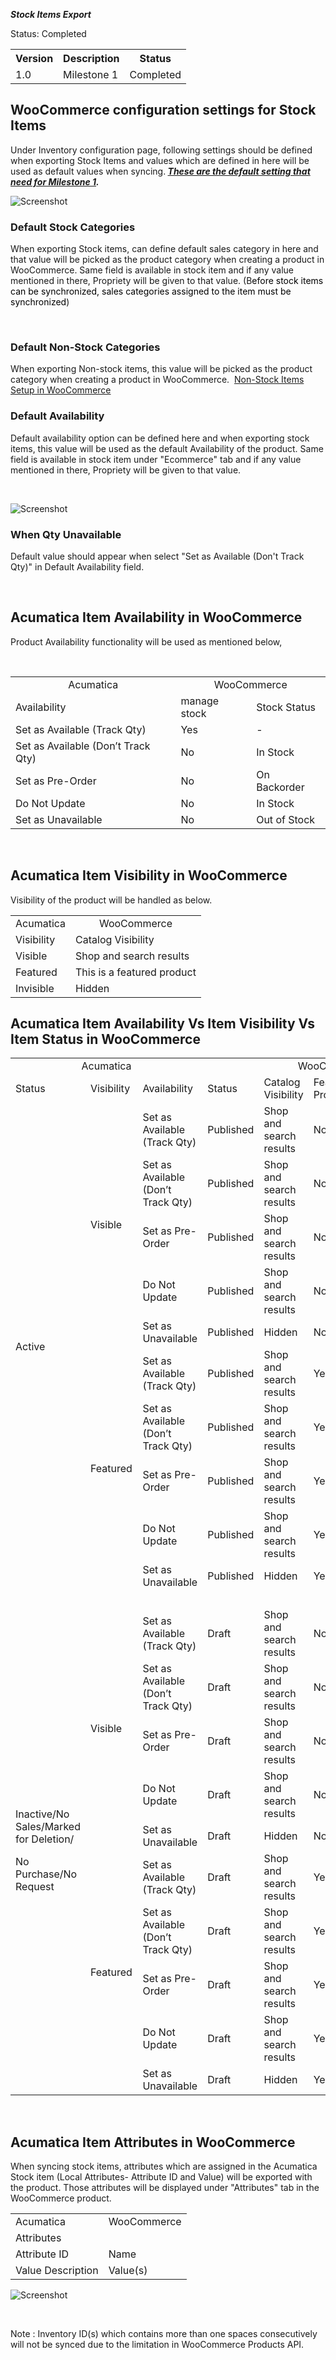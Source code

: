 ***Stock Items Export***
<p>Status: Completed</p>
<table>
<tbody>
<tr>
<th>Version</th>
<th>Description</th>
<th>Status</th></tr>
<tr>
<td>1.0</td>
<td>Milestone 1</td>
<td>Completed</td></tr></tbody></table>
<p><ac:structured-macro ac:macro-id="f81e2ff3-b26c-4c5e-9db8-14176338fa5d" ac:name="toc" ac:schema-version="1" /></p>
<h2>WooCommerce configuration settings for Stock Items</h2>
<p>Under Inventory configuration page, following settings should be defined when exporting Stock Items and values which are defined in here will be used as default values when syncing.<strong><em> <u>These are the default setting that need for Milestone 1</u>.</em></strong></p>

![Screenshot](/Documentation/Specifications/Spec%20Images/Stock1.png)

<h3>Default Stock Categories</h3>
<p>When exporting Stock items, can define default sales category in here and that value will be picked as the product category when creating a product in WooCommerce.&nbsp;Same field is available in stock item and if any value mentioned in there, Propriety will be given to that value. (B<span style="color: rgb(0,0,0);">efore stock items can be synchronized, sales categories assigned to the item must be synchronized</span>)</p>
<p>&nbsp;</p>
<h3>Default Non-Stock Categories</h3>
<p>When exporting Non-stock items, this value will be picked as the product category when creating a product in WooCommerce.&nbsp; 
 <a href="https://github.com/Acumatica/Acumatica-WooCommerce/blob/main/Specifications/Non-Stock%20Items.md"> Non-Stock Items Setup in WooCommerce</a></p>
<h3>Default Availability</h3>
<p>Default availability option can be defined here and when exporting stock items, this value will be used as the default Availability of the product.&nbsp;Same field is available in stock item under &quot;Ecommerce&quot; tab and if any value mentioned in there, Propriety will be given to that value.</p>
<p>&nbsp;</p>

![Screenshot](/Documentation/Specifications/Spec%20Images/Stock2.png)

<h3>When Qty Unavailable</h3>
<p>Default value should appear when select &quot;Set as Available (Don't Track Qty)&quot; in Default Availability field.</p>
<p>&nbsp;</p>
<h2>Acumatica Item Availability in WooCommerce</h2>
<p>Product Availability functionality will be used as mentioned below,&nbsp;</p>
<p>&nbsp;</p>
<table>
<tbody>
<tr>
<td class="highlight-grey" data-highlight-colour="grey" style="text-align: center;">Acumatica</td>
<td class="highlight-grey" colspan="2" data-highlight-colour="grey" style="text-align: center;">WooCommerce</td></tr>
<tr>
<td class="highlight-grey" data-highlight-colour="grey">Availability</td>
<td class="highlight-grey" data-highlight-colour="grey">manage stock</td>
<td class="highlight-grey" data-highlight-colour="grey">Stock Status</td></tr>
<tr>
<td>Set as Available (Track Qty)</td>
<td>Yes</td>
<td>-</td></tr>
<tr>
<td>Set as Available (Don&rsquo;t Track Qty)</td>
<td>No</td>
<td>In Stock</td></tr>
<tr>
<td>Set as Pre-Order</td>
<td>No</td>
<td>On Backorder</td></tr>
<tr>
<td>Do Not Update</td>
<td>No</td>
<td>In Stock</td></tr>
<tr>
<td>Set as Unavailable</td>
<td>No</td>
<td>Out of Stock</td></tr></tbody></table>
<p>&nbsp;</p>
<h2>Acumatica Item Visibility in WooCommerce</h2>
<p>Visibility of the product will be handled as below.&nbsp;</p>
<table>
<tbody>
<tr>
<td class="highlight-grey" data-highlight-colour="grey" style="text-align: center;">Acumatica</td>
<td class="highlight-grey" data-highlight-colour="grey" style="text-align: center;">WooCommerce</td></tr>
<tr>
<td class="highlight-grey" data-highlight-colour="grey" style="text-align: left;">Visibility&nbsp;</td>
<td class="highlight-grey" data-highlight-colour="grey" style="text-align: left;">Catalog Visibility</td></tr>
<tr>
<td>Visible</td>
<td>Shop and search results</td></tr>
<tr>
<td>Featured</td>
<td>This is a featured product</td></tr>
<tr>
<td>Invisible</td>
<td>Hidden</td></tr></tbody></table>
<h2>Acumatica Item Availability Vs Item Visibility Vs Item Status in WooCommerce</h2>
<table>
<tbody>
<tr>
<td class="highlight-grey" colspan="3" data-highlight-colour="grey" style="text-align: center;">Acumatica</td>
<td class="highlight-grey" colspan="5" data-highlight-colour="grey" style="text-align: center;">WooCommerce</td></tr>
<tr>
<td class="highlight-grey" data-highlight-colour="grey">Status</td>
<td class="highlight-grey" data-highlight-colour="grey">Visibility&nbsp;</td>
<td class="highlight-grey" data-highlight-colour="grey">Availability</td>
<td class="highlight-grey" data-highlight-colour="grey">Status</td>
<td class="highlight-grey" data-highlight-colour="grey">Catalog Visibility</td>
<td class="highlight-grey" data-highlight-colour="grey">Featured Product</td>
<td class="highlight-grey" data-highlight-colour="grey">manage stock</td>
<td class="highlight-grey" data-highlight-colour="grey">Stock Status</td></tr>
<tr>
<td rowspan="10">Active</td>
<td rowspan="5">Visible</td>
<td>Set as Available (Track Qty)</td>
<td>Published</td>
<td>Shop and search results</td>
<td>No</td>
<td>Yes</td>
<td>In Stock</td></tr>
<tr>
<td>Set as Available (Don&rsquo;t Track Qty)</td>
<td>Published</td>
<td>Shop and search results</td>
<td>No</td>
<td>No</td>
<td>In Stock</td></tr>
<tr>
<td>Set as Pre-Order</td>
<td>Published</td>
<td>Shop and search results</td>
<td>No</td>
<td>No</td>
<td>On Backorder</td></tr>
<tr>
<td>Do Not Update</td>
<td>Published</td>
<td>Shop and search results</td>
<td>No</td>
<td>N/A</td>
<td>N/A</td></tr>
<tr>
<td>Set as Unavailable</td>
<td>Published</td>
<td>Hidden</td>
<td>No</td>
<td>No</td>
<td>Out of Stock</td></tr>
<tr>
<td rowspan="5">Featured</td>
<td>Set as Available (Track Qty)</td>
<td>Published</td>
<td>Shop and search results</td>
<td>Yes</td>
<td>Yes</td>
<td>In Stock</td></tr>
<tr>
<td>Set as Available (Don&rsquo;t Track Qty)</td>
<td>Published</td>
<td>Shop and search results</td>
<td>Yes</td>
<td>No</td>
<td>In Stock</td></tr>
<tr>
<td>Set as Pre-Order</td>
<td>Published</td>
<td>Shop and search results</td>
<td>Yes</td>
<td>No</td>
<td>On Backorder</td></tr>
<tr>
<td>Do Not Update</td>
<td>Published</td>
<td>Shop and search results</td>
<td>Yes</td>
<td>N/A</td>
<td>N/A</td></tr>
<tr>
<td>Set as Unavailable</td>
<td>Published</td>
<td>Hidden</td>
<td>Yes</td>
<td>No</td>
<td>Out of Stock</td></tr>
<tr>
<td class="highlight-grey" colspan="3" data-highlight-colour="grey">&nbsp;</td>
<td class="highlight-grey" colspan="3" data-highlight-colour="grey">&nbsp;</td>
<td class="highlight-grey" colspan="2" data-highlight-colour="grey">&nbsp;</td></tr>
<tr>
<td rowspan="10">
<p>Inactive/No Sales/Marked for Deletion/</p>
<p><span>No Purchase/No Request</span></p></td>
<td rowspan="5">Visible</td>
<td>Set as Available (Track Qty)</td>
<td>Draft</td>
<td>Shop and search results</td>
<td>No</td>
<td>Yes</td>
<td>In Stock</td></tr>
<tr>
<td>Set as Available (Don&rsquo;t Track Qty)</td>
<td>Draft</td>
<td>Shop and search results</td>
<td>No</td>
<td>No</td>
<td>In Stock</td></tr>
<tr>
<td>Set as Pre-Order</td>
<td>Draft</td>
<td>Shop and search results</td>
<td>No</td>
<td>No</td>
<td>On Backorder</td></tr>
<tr>
<td>Do Not Update</td>
<td>Draft</td>
<td>Shop and search results</td>
<td>No</td>
<td>N/A</td>
<td>N/A</td></tr>
<tr>
<td>Set as Unavailable</td>
<td>Draft</td>
<td>Hidden</td>
<td>No</td>
<td>No</td>
<td>Out of Stock</td></tr>
<tr>
<td rowspan="5">Featured</td>
<td>Set as Available (Track Qty)</td>
<td>Draft</td>
<td>Shop and search results</td>
<td>Yes</td>
<td>Yes</td>
<td>In Stock</td></tr>
<tr>
<td>Set as Available (Don&rsquo;t Track Qty)</td>
<td>Draft</td>
<td>Shop and search results</td>
<td>Yes</td>
<td>No</td>
<td>In Stock</td></tr>
<tr>
<td>Set as Pre-Order</td>
<td>Draft</td>
<td>Shop and search results</td>
<td>Yes</td>
<td>No</td>
<td>On Backorder</td></tr>
<tr>
<td>Do Not Update</td>
<td>Draft</td>
<td>Shop and search results</td>
<td>Yes</td>
<td>N/A</td>
<td>N/A</td></tr>
<tr>
<td>Set as Unavailable</td>
<td>Draft</td>
<td>Hidden</td>
<td>Yes</td>
<td>No</td>
<td>Out of Stock</td></tr></tbody></table>
<p>&nbsp;</p>
<h2>Acumatica Item Attributes in WooCommerce</h2>
<p>When syncing stock items, attributes which are assigned in the Acumatica Stock item (Local Attributes- Attribute ID and Value) will be exported with the product. Those attributes will be displayed under &quot;Attributes&quot; tab in the WooCommerce product.</p>
<table>
<tbody>
<tr>
<td class="highlight-grey" data-highlight-colour="grey">Acumatica</td>
<td class="highlight-grey" data-highlight-colour="grey">WooCommerce</td></tr>
<tr>
<td>Attributes</td>
<td>&nbsp;</td></tr>
<tr>
<td>Attribute ID</td>
<td>Name</td></tr>
<tr>
<td>Value Description</td>
<td>Value(s)</td></tr></tbody></table>

![Screenshot](/Documentation/Specifications/Spec%20Images/Stock3.png)

<p>&nbsp;</p>
<p>Note : Inventory ID(s) which contains more than one spaces consecutively will not be synced due to the limitation in WooCommerce Products API.</>

